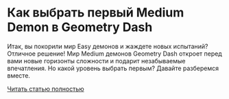 # Как выбрать первый Medium Demon в Geometry Dash



Итак, вы покорили мир Easy демонов и жаждете новых испытаний?Отличное решение! Мир Medium демонов Geometry Dash откроет перед вами новые горизонты сложности и подарит незабываемые впечатления. Но какой уровень выбрать первым? Давайте разберемся вместе.

[Читать статью полностью](https://xyberbara.com/gaming/medium-demon-geometry-dash/)
